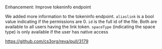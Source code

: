 Enhancement: Improve tokeninfo endpoint

We added more information to the tokeninfo endpoint. `aliaslink` is a bool value indicating if the permissions are 0.
`id` is the full id of the file. Both are available to all users having the link token. `spaceType` (indicating the space type) 
is only available if the user has native access

https://github.com/cs3org/reva/pull/3179
